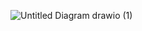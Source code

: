![Untitled Diagram drawio (1)](https://user-images.githubusercontent.com/70436168/181022389-eed129bb-02f5-439a-b919-ec3fd9b11bd7.png)


